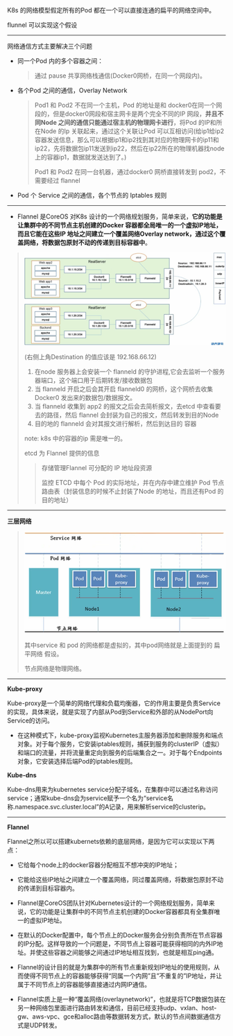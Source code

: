 K8s 的网络模型假定所有的Pod 都在一个可以直接连通的扁平的网络空间中。

flunnel 可以实现这个假设

---

网络通信方式主要解决三个问题

* 同一个Pod 内的多个容器之间： 

  >  通过 pause 共享网络栈通信(Docker0网桥，在同一个网段内)。

* 各个Pod 之间的通信，Overlay Network

  > Pod1 和 Pod2 不在同一个主机，Pod 的地址是和 docker0在同一个网段的，但是docker0网段和宿主网卡是两个完全不同的IP 网段，**并且不同Node 之间的通信只能通过宿主机的物理网卡进行**，将Pod 的IP和所在Node 的Ip 关联起来，通过这个关联让Pod 可以互相访问(给ip1给ip2 容器发送信息，那么可以根据ip1和ip2找到其对应的物理网卡的ip11和ip22，先将数据包ip11发送到ip22，然后在ip22所在的物理机器找node 上的容器ip1，数据就发送达到了。)
  >
  > Pod1 和 Pod2 在同一台机器，通过docker0 网桥直接转发到 pod2，不需要经过 flannel

* Pod 个 Service 之间的通信，各个节点的 Iptables 规则

---

* Flannel 是CoreOS 对K8s 设计的一个网络规划服务，简单来说，**它的功能是让集群中的不同节点主机创建的Docker 容器都全局唯一的一个虚拟IP地址，而且它能在这些IP 地址之间建立一个覆盖网络Overlay network，通过这个覆盖网络，将数据包原封不动的传递到目标容器中**。

> ![a](./pic/flunnel.png)
>
> (右侧上角Destination 的值应该是 192.168.66.12)
>
> 1. 在node 服务器上会安装一个 flanneld 的守护进程,它会去监听一个服务器端口，这个端口用于后期转发/接收数据包
> 2. 当 flanneld 开启之后会其开启 flanneld0 的网桥，这个网桥去收集 Docker0 发出来的数据包/数据报文。
> 3. 当 flanneld 收集到 app2 的报文之后会去简析报文，去etcd 中查看要去的路径，然后 flannel 会封装为自己的报文，然后转发到目的Node
> 4. 目的地的 flanneld 会对其报文进行解析，然后到达目的 容器
>
> note: k8s 中的容器的ip 需是唯一的。
>
> etcd 为 Flannel 提供的信息
>
> > 存储管理Flannel 可分配的 IP 地址段资源
> >
> > 监控 ETCD 中每个 Pod 的实际地址，并在内存中建立维护 Pod 节点路由表（封装信息的时候不止封装了Node 的地址，而且还有Pod 的目的地址）

---

**三层网络**

> ![a](./pic/3layersnets.png)
>
> 其中service 和 pod 的网络都是虚拟的，其中pod网络就是上面提到的 扁平网络 假设。
>
> 节点网络是物理网络。

---

**Kube-proxy**

Kube-proxy是一个简单的网络代理和负载均衡器，它的作用主要是负责Service的实现，具体来说，就是实现了内部从Pod到Service和外部的从NodePort向Service的访问。

- 在这种模式下，kube-proxy监视Kubernetes主服务器添加和删除服务和端点对象。对于每个服务，它安装iptables规则，捕获到服务的clusterIP（虚拟）和端口的流量，并将流量重定向到服务的后端集合之一。对于每个Endpoints对象，它安装选择后端Pod的iptables规则。

**Kube-dns**

Kube-dns用来为kubernetes service分配子域名，在集群中可以通过名称访问service；通常kube-dns会为service赋予一个名为“service名称.namespace.svc.cluster.local”的A记录，用来解析service的clusterip。

---

**Flannel**

Flannel之所以可以搭建kubernets依赖的底层网络，是因为它可以实现以下两点：

- 它给每个node上的docker容器分配相互不想冲突的IP地址；
- 它能给这些IP地址之间建立一个覆盖网络，同过覆盖网络，将数据包原封不动的传递到目标容器内。



- Flannel是CoreOS团队针对Kubernetes设计的一个网络规划服务，简单来说，它的功能是让集群中的不同节点主机创建的Docker容器都具有全集群唯一的虚拟IP地址。
- 在默认的Docker配置中，每个节点上的Docker服务会分别负责所在节点容器的IP分配。这样导致的一个问题是，不同节点上容器可能获得相同的内外IP地址。并使这些容器之间能够之间通过IP地址相互找到，也就是相互ping通。
- Flannel的设计目的就是为集群中的所有节点重新规划IP地址的使用规则，从而使得不同节点上的容器能够获得“同属一个内网”且”不重复的”IP地址，并让属于不同节点上的容器能够直接通过内网IP通信。
- Flannel实质上是一种“覆盖网络(overlaynetwork)”，也就是将TCP数据包装在另一种网络包里面进行路由转发和通信，目前已经支持udp、vxlan、host-gw、aws-vpc、gce和alloc路由等数据转发方式，默认的节点间数据通信方式是UDP转发。

